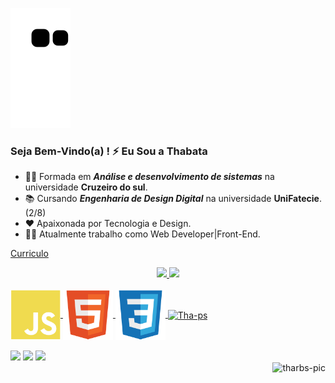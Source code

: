 ![Snake animation](https://github.com/rafaballerini/rafaballerini/blob/output/github-contribution-grid-snake.svg)

### Seja Bem-Vindo(a) ! ⚡ Eu Sou a Thabata
- 👩‍🎨 Formada em <i><strong>Análise e desenvolvimento de sistemas</strong></i>  na universidade <strong>Cruzeiro do sul</strong>.
- 📚 Cursando <i><strong>Engenharia de Design Digital</i></strong>  na universidade <strong>UniFatecie</strong>. (2/8)
- ❤ Apaixonada por Tecnologia e Design.
- 👩‍💻 Atualmente trabalho como Web Developer|Front-End.

 <a href="https://github.com/ThabataAmanda/MeuCv.pdf/blob/main/meu_cv.pdf"> Curriculo

<div align="center">
  <a href="https://github.com/ThabataAmanda">
  <img height="150em" src="https://github-readme-stats.vercel.app/api?username=ThabataAmanda&show_icons=true&theme=dracula&include_all_commits=true&count_private=true"/>
  <img height="150em" src="https://github-readme-stats.vercel.app/api/top-langs/?username=ThabataAmanda&layout=compact&langs_count=7&theme=dracula"/>
</div>
  
<div style="display: inline_block"><br>
  <img align="center" alt="Tha-Js" height="80" width="80" src="https://raw.githubusercontent.com/devicons/devicon/master/icons/javascript/javascript-plain.svg">
  <img align="center" alt="Tha-HTML" height="80" width="80" src="https://raw.githubusercontent.com/devicons/devicon/master/icons/html5/html5-original.svg">
  <img align="center" alt="Tha-CSS" height="80" width="80" src="https://raw.githubusercontent.com/devicons/devicon/master/icons/css3/css3-original.svg">
  <img align="center" alt="Tha-ps" height="80" width="80"  src="https://cdn.jsdelivr.net/gh/devicons/devicon/icons/photoshop/photoshop-plain.svg">
</div>
<br>
 <div> 
  <a href= "mailto:thabataamanda@hotmail.com"><img margin src="https://img.shields.io/badge/Microsoft_Outlook-0078D4?style=for-the-badge&logo=microsoft-outlook&logoColor=white" target="_blank"></a>
  <a href="https://www.linkedin.com/in/thabataamandagomide/" target="_blank"><img src="https://img.shields.io/badge/-LinkedIn-%230077B5?style=for-the-badge&logo=linkedin&logoColor=white" target="_blank"></a> 
 <a href="https://www.behance.net/ThabataAmandaGomide" target="_blank"><img src="https://img.shields.io/badge/-Behance-blue?style=for-the-badge&logo=behance&logoColor=white"></a> 
</div>
 
  <img align="right" alt="tharbs-pic" height="300" src="https://64.media.tumblr.com/38a97d09608306a80c052250a321ceab/9d1d2375f030aefc-c3/s640x960/862a4e52db25538f21c59f57600707bb3b2484a3.pnj">


